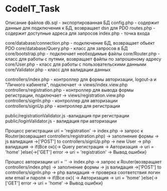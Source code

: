 # CodeIT_Task
Описание файлов
db.sql - экспортированная БД
config.php - содержит данные для подключения к БД, возвращает dsn для PDO
routes.php - содержит доступные адреса для запросов
index.php - точка входа

core/database/connection.php - подключение БД, возвращает обьект PDO
core/database/Query.php - класс для запросов в БД
core/bootstrap.php - подключает необходимые файлы
core/Router.php - класс для работы с путями, возвращает файлы по запрошеному адресу
core/User.php - класс для работы с пользовательскими данными
core/Validator.php - класс для валидации данных 

controllers/index.php - контроллер для формы авторизации, logout-a и "Личного кабинета", подключает -> views/index.view.php
controllers/registration.php - контроллер для вывода формы регистрации, подключает -> views/registration.view.php
controllers/signIn.php - контроллер для авторизации
controllers/signUp.php - контроллер для регистрации

public/registrationValidator.js -валидация при регистрации
public/loginValidator.js - валидация при авторизации

Процесс регистрации
uri = 'registration' -> index.php -> запрос к Router(возвращает controllers/registration.php) -> заполнение формы -> js валидация
->['POST'] to controllers/signUp.php -> new User -> php валидация -> if(Все ок){-> Query регистрация -> Авторизация -> uri = 'home' }else{->['GET'] error -> uri = 'registration' -> Вывод ошибки}

Процесс авторизации
uri = '' -> index.php -> запрос к Router(возвращает controllers/index.php) -> заполнение формы -> js валидация
->['POST'] to controllers/signIn.php -> php валидация -> проверка соответствия логин или email и пароля -> if(Все ок){ -> Авторизация -> uri = 'home' }else{->['GET'] error -> uri = 'home' -> Вывод ошибки}

